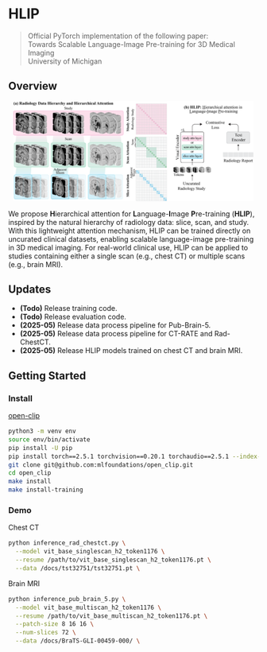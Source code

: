 # HLIP
> Official PyTorch implementation of the following paper:\
> Towards Scalable Language-Image Pre-training for 3D Medical Imaging\
> University of Michigan

## Overview
<p align="center"><img src="https://github.com/Zch0414/hlip/blob/master/docs/github.png" width=96% height=96% class="center"></p>

We propose **H**ierarchical attention for **L**anguage-**I**mage **P**re-training (**HLIP**), inspired by the natural hierarchy of radiology data: slice, scan, and study. With this lightweight attention mechanism, HLIP can be trained directly on uncurated clinical datasets, enabling scalable language-image pre-training in 3D medical imaging. For real-world clinical use, HLIP can be applied to studies containing either a single scan (e.g., chest CT) or multiple scans (e.g., brain MRI).

## Updates
- **(Todo)** Release training code.
- **(Todo)** Release evaluation code.
- **(2025-05)** Release data process pipeline for Pub-Brain-5.
- **(2025-05)** Release data process pipeline for CT-RATE and Rad-ChestCT.
- **(2025-05)** Release HLIP models trained on chest CT and brain MRI.

## Getting Started

### Install 
[open-clip](https://github.com/mlfoundations/open_clip/tree/main)
```bash
python3 -m venv env
source env/bin/activate
pip install -U pip
pip install torch==2.5.1 torchvision==0.20.1 torchaudio==2.5.1 --index-url https://download.pytorch.org/whl/cu121
git clone git@github.com:mlfoundations/open_clip.git
cd open_clip
make install
make install-training
```

### Demo
Chest CT
```bash
python inference_rad_chestct.py \
  --model vit_base_singlescan_h2_token1176 \
  --resume /path/to/vit_base_singlescan_h2_token1176.pt \
  --data /docs/tst32751/tst32751.pt \
```
Brain MRI
```bash
python inference_pub_brain_5.py \
  --model vit_base_multiscan_h2_token1176 \
  --resume /path/to/vit_base_multiscan_h2_token1176.pt \
  --patch-size 8 16 16 \
  --num-slices 72 \
  --data /docs/BraTS-GLI-00459-000/ \
```
